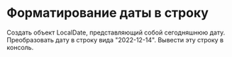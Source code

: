# Форматирование даты в строку

Создать объект LocalDate, представляющий собой сегодняшнюю дату. 
    Преобразовать дату в строку вида "2022-12-14". Вывести эту строку в консоль.